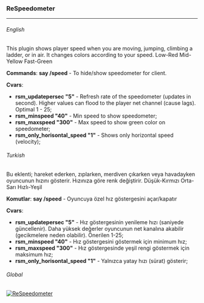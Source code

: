 ### ReSpeedometer

------------

###### English
This plugin shows player speed when you are moving, jumping, climbing a ladder, or in air. It changes colors according to your speed.
Low-Red
Mid-Yellow
Fast-Green

**Commands**:
**say /speed** - To hide/show speedometer for client.

**Cvars**:
- **rsm_updatepersec "5"** - Refresh rate of the speedometer (updates in second). Higher values can flood to the player net channel (cause lags). Optimal 1 - 25;
- **rsm_minspeed "40"**  - Min speed to show speedometer;
- **rsm_maxspeed "300"** - Max speed to show green color on speedometer;
- **rsm_only_horisontal_speed "1"** - Shows only horizontal speed (velocity);

###### Turkish
Bu eklenti; hareket ederken, zıplarken, merdiven çıkarken veya havadayken oyuncunun hızını gösterir. Hızınıza göre renk değiştirir.
Düşük-Kırmızı
Orta-Sarı
Hızlı-Yeşil

**Komutlar**:
**say /speed** - Oyuncuya özel hız göstergesini açar/kapatır

**Cvars**:
- **rsm_updatepersec "5"** - Hız göstergesinin yenileme hızı (saniyede güncellenir). Daha yüksek değerler oyuncunun net kanalına akabilir (gecikmelere neden olabilir). Önerilen 1-25;
- **rsm_minspeed "40"**  - Hız göstergesini göstermek için minimum hız;
- **rsm_maxspeed "300"** - Hız göstergesinde yeşil rengi göstermek için maksimum hız;
- **rsm_only_horisontal_speed "1"** - Yalnızca yatay hızı (sürat) gösterir;

###### Global

[![ReSpeedometer](https://dev-cs.ru/attachments/23865/ "ReSpeedometer")](https://dev-cs.ru/attachments/23865/ "ReSpeedometer")